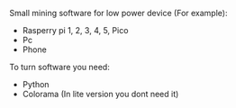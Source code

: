 Small mining software for low power device (For example):
- Rasperry pi 1, 2, 3, 4, 5, Pico
- Pc
- Phone
  
To turn software you need:
- Python
- Colorama (In lite version you dont need it)

